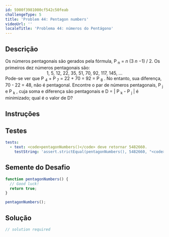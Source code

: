 ```yaml
---
id: 5900f3981000cf542c50feab
challengeType: 5
title: 'Problem 44: Pentagon numbers'
videoUrl: ''
localeTitle: 'Problema 44: números do Pentágono'
---
```


## Descrição
<section id="description"> Os números pentagonais são gerados pela fórmula, P <sub>n</sub> = <var>n</var> (3 <var>n</var> −1) / 2. Os primeiros dez números pentagonais são: <span style="display: block; text-align: center;">1, 5, 12, 22, 35, 51, 70, 92, 117, 145, ...</span> Pode-se ver que P <sub>4</sub> + P <sub>7</sub> = 22 + 70 = 92 = P <sub>8</sub> . No entanto, sua diferença, 70 - 22 = 48, não é pentagonal. Encontre o par de números pentagonais, P <sub>j</sub> e P <sub>k</sub> , cuja soma e diferença são pentagonais e D = | P <sub>k</sub> - P <sub>j</sub> | é minimizado; qual é o valor de D? </section>

## Instruções
<section id="instructions">
</section>

## Testes
<section id='tests'>

```yml
tests:
  - text: <code>pentagonNumbers()</code> deve retornar 5482660.
    testString: 'assert.strictEqual(pentagonNumbers(), 5482660, "<code>pentagonNumbers()</code> should return 5482660.");'

```

</section>

## Semente do Desafio
<section id='challengeSeed'>

<div id='js-seed'>

```js
function pentagonNumbers() {
  // Good luck!
  return true;
}

pentagonNumbers();

```

</div>



</section>

## Solução
<section id='solution'>

```js
// solution required
```
</section>
